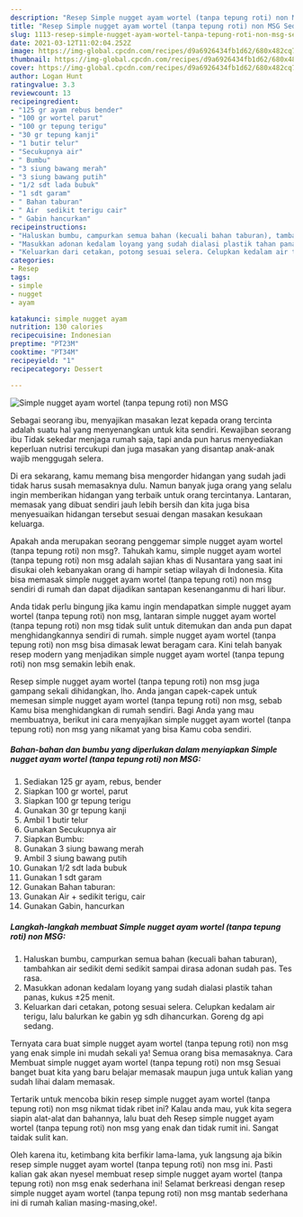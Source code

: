 ```yaml
---
description: "Resep Simple nugget ayam wortel (tanpa tepung roti) non MSG Sederhana dan Mudah Dibuat"
title: "Resep Simple nugget ayam wortel (tanpa tepung roti) non MSG Sederhana dan Mudah Dibuat"
slug: 1113-resep-simple-nugget-ayam-wortel-tanpa-tepung-roti-non-msg-sederhana-dan-mudah-dibuat
date: 2021-03-12T11:02:04.252Z
image: https://img-global.cpcdn.com/recipes/d9a6926434fb1d62/680x482cq70/simple-nugget-ayam-wortel-tanpa-tepung-roti-non-msg-foto-resep-utama.jpg
thumbnail: https://img-global.cpcdn.com/recipes/d9a6926434fb1d62/680x482cq70/simple-nugget-ayam-wortel-tanpa-tepung-roti-non-msg-foto-resep-utama.jpg
cover: https://img-global.cpcdn.com/recipes/d9a6926434fb1d62/680x482cq70/simple-nugget-ayam-wortel-tanpa-tepung-roti-non-msg-foto-resep-utama.jpg
author: Logan Hunt
ratingvalue: 3.3
reviewcount: 13
recipeingredient:
- "125 gr ayam rebus bender"
- "100 gr wortel parut"
- "100 gr tepung terigu"
- "30 gr tepung kanji"
- "1 butir telur"
- "Secukupnya air"
- " Bumbu"
- "3 siung bawang merah"
- "3 siung bawang putih"
- "1/2 sdt lada bubuk"
- "1 sdt garam"
- " Bahan taburan"
- " Air  sedikit terigu cair"
- " Gabin hancurkan"
recipeinstructions:
- "Haluskan bumbu, campurkan semua bahan (kecuali bahan taburan), tambahkan air sedikit demi sedikit sampai dirasa adonan sudah pas. Tes rasa."
- "Masukkan adonan kedalam loyang yang sudah dialasi plastik tahan panas, kukus ±25 menit."
- "Keluarkan dari cetakan, potong sesuai selera. Celupkan kedalam air terigu, lalu balurkan ke gabin yg sdh dihancurkan. Goreng dg api sedang."
categories:
- Resep
tags:
- simple
- nugget
- ayam

katakunci: simple nugget ayam 
nutrition: 130 calories
recipecuisine: Indonesian
preptime: "PT23M"
cooktime: "PT34M"
recipeyield: "1"
recipecategory: Dessert

---
```



![Simple nugget ayam wortel (tanpa tepung roti) non MSG](https://img-global.cpcdn.com/recipes/d9a6926434fb1d62/680x482cq70/simple-nugget-ayam-wortel-tanpa-tepung-roti-non-msg-foto-resep-utama.jpg)

Sebagai seorang ibu, menyajikan masakan lezat kepada orang tercinta adalah suatu hal yang menyenangkan untuk kita sendiri. Kewajiban seorang ibu Tidak sekedar menjaga rumah saja, tapi anda pun harus menyediakan keperluan nutrisi tercukupi dan juga masakan yang disantap anak-anak wajib menggugah selera.

Di era  sekarang, kamu memang bisa mengorder hidangan yang sudah jadi tidak harus susah memasaknya dulu. Namun banyak juga orang yang selalu ingin memberikan hidangan yang terbaik untuk orang tercintanya. Lantaran, memasak yang dibuat sendiri jauh lebih bersih dan kita juga bisa menyesuaikan hidangan tersebut sesuai dengan masakan kesukaan keluarga. 



Apakah anda merupakan seorang penggemar simple nugget ayam wortel (tanpa tepung roti) non msg?. Tahukah kamu, simple nugget ayam wortel (tanpa tepung roti) non msg adalah sajian khas di Nusantara yang saat ini disukai oleh kebanyakan orang di hampir setiap wilayah di Indonesia. Kita bisa memasak simple nugget ayam wortel (tanpa tepung roti) non msg sendiri di rumah dan dapat dijadikan santapan kesenanganmu di hari libur.

Anda tidak perlu bingung jika kamu ingin mendapatkan simple nugget ayam wortel (tanpa tepung roti) non msg, lantaran simple nugget ayam wortel (tanpa tepung roti) non msg tidak sulit untuk ditemukan dan anda pun dapat menghidangkannya sendiri di rumah. simple nugget ayam wortel (tanpa tepung roti) non msg bisa dimasak lewat beragam cara. Kini telah banyak resep modern yang menjadikan simple nugget ayam wortel (tanpa tepung roti) non msg semakin lebih enak.

Resep simple nugget ayam wortel (tanpa tepung roti) non msg juga gampang sekali dihidangkan, lho. Anda jangan capek-capek untuk memesan simple nugget ayam wortel (tanpa tepung roti) non msg, sebab Kamu bisa menghidangkan di rumah sendiri. Bagi Anda yang mau membuatnya, berikut ini cara menyajikan simple nugget ayam wortel (tanpa tepung roti) non msg yang nikamat yang bisa Kamu coba sendiri.

<!--inarticleads1-->

##### Bahan-bahan dan bumbu yang diperlukan dalam menyiapkan Simple nugget ayam wortel (tanpa tepung roti) non MSG:

1. Sediakan 125 gr ayam, rebus, bender
1. Siapkan 100 gr wortel, parut
1. Siapkan 100 gr tepung terigu
1. Gunakan 30 gr tepung kanji
1. Ambil 1 butir telur
1. Gunakan Secukupnya air
1. Siapkan  Bumbu:
1. Gunakan 3 siung bawang merah
1. Ambil 3 siung bawang putih
1. Gunakan 1/2 sdt lada bubuk
1. Gunakan 1 sdt garam
1. Gunakan  Bahan taburan:
1. Gunakan  Air + sedikit terigu, cair
1. Gunakan  Gabin, hancurkan




<!--inarticleads2-->

##### Langkah-langkah membuat Simple nugget ayam wortel (tanpa tepung roti) non MSG:

1. Haluskan bumbu, campurkan semua bahan (kecuali bahan taburan), tambahkan air sedikit demi sedikit sampai dirasa adonan sudah pas. Tes rasa.
1. Masukkan adonan kedalam loyang yang sudah dialasi plastik tahan panas, kukus ±25 menit.
1. Keluarkan dari cetakan, potong sesuai selera. Celupkan kedalam air terigu, lalu balurkan ke gabin yg sdh dihancurkan. Goreng dg api sedang.




Ternyata cara buat simple nugget ayam wortel (tanpa tepung roti) non msg yang enak simple ini mudah sekali ya! Semua orang bisa memasaknya. Cara Membuat simple nugget ayam wortel (tanpa tepung roti) non msg Sesuai banget buat kita yang baru belajar memasak maupun juga untuk kalian yang sudah lihai dalam memasak.

Tertarik untuk mencoba bikin resep simple nugget ayam wortel (tanpa tepung roti) non msg nikmat tidak ribet ini? Kalau anda mau, yuk kita segera siapin alat-alat dan bahannya, lalu buat deh Resep simple nugget ayam wortel (tanpa tepung roti) non msg yang enak dan tidak rumit ini. Sangat taidak sulit kan. 

Oleh karena itu, ketimbang kita berfikir lama-lama, yuk langsung aja bikin resep simple nugget ayam wortel (tanpa tepung roti) non msg ini. Pasti kalian gak akan nyesel membuat resep simple nugget ayam wortel (tanpa tepung roti) non msg enak sederhana ini! Selamat berkreasi dengan resep simple nugget ayam wortel (tanpa tepung roti) non msg mantab sederhana ini di rumah kalian masing-masing,oke!.

